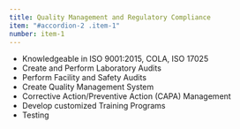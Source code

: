 ```yaml
---
title: Quality Management and Regulatory Compliance
item: "#accordion-2 .item-1"
number: item-1
---
```

* Knowledgeable in ISO 9001:2015, COLA, ISO 17025
* Create and Perform Laboratory Audits
* Perform Facility and Safety Audits
* Create Quality Management System
* Corrective Action/Preventive Action (CAPA) Management
* Develop customized Training Programs
* Testing